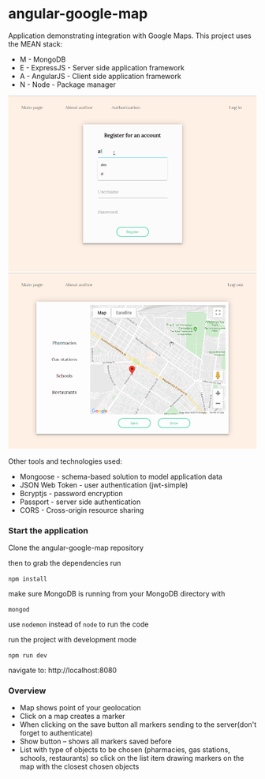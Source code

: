# angular-google-map
Application demonstrating integration with Google Maps. 
This project uses the MEAN stack:

* M - MongoDB
* E - ExpressJS - Server side application framework
* A - AngularJS - Client side application framework
* N - Node - Package manager

<img src="/testrecord5.gif" width="800px"/>



<img src="/testrecord7.gif" width="800px"/>

Other tools and technologies used:
* Mongoose - schema-based solution to model application data
* JSON Web Token - user authentication (jwt-simple)
* Bcryptjs - password encryption
* Passport - server side authentication
* CORS - Cross-origin resource sharing

### Start the application
Clone the angular-google-map repository  

then to grab the dependencies run

`npm install`

make sure MongoDB is running from your MongoDB directory with

`mongod`

use `nodemon` instead of `node` to run the code  

run the project with development mode

`npm run dev`

navigate to: http://localhost:8080

### Overview
* Map shows point of your geolocation
* Click on a map creates a marker
* When clicking on the save button all markers sending to the server(don't forget to authenticate)
* Show button – shows all markers saved before
* List with type of objects to be chosen (pharmacies, gas stations, schools,  restaurants) so click on the list item drawing markers on the map with the closest chosen objects


